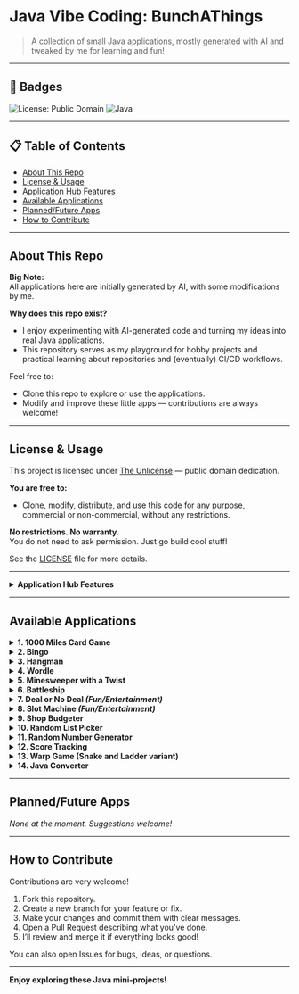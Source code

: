 # Java Vibe Coding: BunchAThings

> A collection of small Java applications, mostly generated with AI and tweaked by me for learning and fun!

---

## 🚩 Badges

<!-- Add real badges as your project grows! -->
![License: Public Domain](https://img.shields.io/badge/license-public%20domain-brightgreen)
![Java](https://img.shields.io/badge/language-Java-yellow)
<!-- Example: ![Build Status](https://img.shields.io/github/workflow/status/SchaleSensei-Repo/Java-Vibe-Coding-BunchAThings/CI) -->

---

## 📋 Table of Contents

- [About This Repo](#about-this-repo)
- [License & Usage](#license--usage)
- [Application Hub Features](#application-hub-features)
- [Available Applications](#available-applications)
- [Planned/Future Apps](#plannedfuture-apps)
- [How to Contribute](#how-to-contribute)

---

## About This Repo

**Big Note:**  
All applications here are initially generated by AI, with some modifications by me.

**Why does this repo exist?**
- I enjoy experimenting with AI-generated code and turning my ideas into real Java applications.
- This repository serves as my playground for hobby projects and practical learning about repositories and (eventually) CI/CD workflows.

Feel free to:
- Clone this repo to explore or use the applications.
- Modify and improve these little apps — contributions are always welcome!

---

## License & Usage

This project is licensed under [The Unlicense](https://unlicense.org/) — public domain dedication.

**You are free to:**
- Clone, modify, distribute, and use this code for any purpose, commercial or non-commercial, without any restrictions.

**No restrictions. No warranty.**  
You do not need to ask permission. Just go build cool stuff!

See the [LICENSE](./LICENSE) file for more details.

---

<details>
  <summary><strong>Application Hub Features</strong></summary>

- Groups all applications (.jar files and folders) in one place.
- Allows you to browse and launch .jar files from a specified folder.
- Remembers the last opened location for convenience.
- Page navigation for easy browsing.

</details>

---

## Available Applications

<details>
  <summary><strong>1. 1000 Miles Card Game</strong></summary>

- Solo or hotseat multiplayer
- Customizable settings

</details>

<details>
  <summary><strong>2. Bingo</strong></summary>

- Scoring system
- Solo or hotseat multiplayer
- Customizable settings
- _(Planned: Thousand separator formatting)_

</details>

<details>
  <summary><strong>3. Hangman</strong></summary>

- Unlimited attempts
- Custom wordlists (.txt/.json)
- Remembers last wordlist location

</details>

<details>
  <summary><strong>4. Wordle</strong></summary>

- Unlimited attempts
- Custom wordlists (.txt/.json)
- Remembers last wordlist location
- Not limited to 5-letter words

</details>

<details>
  <summary><strong>5. Minesweeper with a Twist</strong></summary>

- Scoring system (mines don’t end the game)
- Customizable field and mine count
- Negative scoring possible

</details>

<details>
  <summary><strong>6. Battleship</strong></summary>

- Customizable field size, ship quantity and length
- Customizable fire amount per turn
- Hotseat multiplayer with randomized ship positions

</details>

<details>
  <summary><strong>7. Deal or No Deal <em>(Fun/Entertainment)</em></strong></summary>

- Customizable bags quantity and prize ranges
- Customizable banker offering frequency and prize range
- Change bags mid-game
- Track or hide bag values
- _(Planned: Customizable banker offering bias prize range and option to disable it)_

</details>

<details>
  <summary><strong>8. Slot Machine <em>(Fun/Entertainment)</em></strong></summary>

- Customizable starting points, payment, multipliers, and payout lines
- Winning logs

</details>

<details>
  <summary><strong>9. Shop Budgeter</strong></summary>

- Calculates what you can buy with a given budget
- Supports custom items
- Saves and auto-loads items/budgets

</details>

<details>
  <summary><strong>10. Random List Picker</strong></summary>

- Uses custom .txt lists (can load multiple)
- Randomly selects and displays results from loaded lists

</details>

<details>
  <summary><strong>11. Random Number Generator</strong></summary>

- Custom min/max range
- Optional bias
- Logs and totals

</details>

<details>
  <summary><strong>12. Score Tracking</strong></summary>

- Custom initial/additional/subtraction scores
- Logs and totals

</details>

<details>
  <summary><strong>13. Warp Game (Snake and Ladder variant)</strong></summary>

- Have score and lives system
- Customizable initial score and initial life
- Solo or Multiplayer hotseat with other human players or computers
- Have various tile effects beside snake and ladder
- Most of various tile effects are customizable
- Local leaderboard when the game ends
- Customizable dice/die (can change the quantity and the number of side)
- Customizable the number of tiles for playing field
- Option to have penalty if the points goes into negative value

</details>

<details>
  <summary><strong>14. Java Converter</strong></summary>

- Convert the .java files to .txt files and vice versa
- Can convert multiple files
- Last location for input and output will be saved and auto-load at the program start

</details>

---

## Planned/Future Apps

_None at the moment. Suggestions welcome!_

---

## How to Contribute

Contributions are very welcome!

1. Fork this repository.
2. Create a new branch for your feature or fix.
3. Make your changes and commit them with clear messages.
4. Open a Pull Request describing what you’ve done.
5. I’ll review and merge it if everything looks good!

You can also open Issues for bugs, ideas, or questions.

---

**Enjoy exploring these Java mini-projects!**

